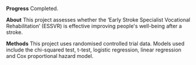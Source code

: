 **Progress**
Completed.

**About**
This project assesses whether the ‘Early Stroke Specialist Vocational Rehabilitation’ (ESSVR) is effective
improving people's well-being after a stroke. 

**Methods**
This project uses randomised controlled trial data. Models used include the chi-squared test, t-test, logistic regression,
linear regression and Cox proportional hazard model.
